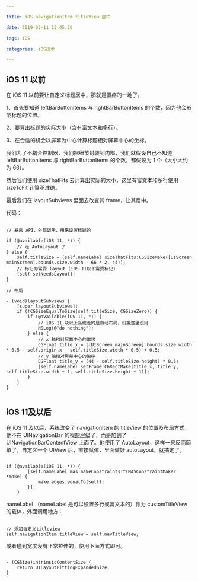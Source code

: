 ```yaml
---

title: iOS navigationItem titleView 居中

date: 2019-03-11 15:45:50

tags: iOS

categories: iOS技术

---
```



## iOS 11 以前

在 iOS 11 以前要让自定义标题居中，那就是蛋疼的一地了。

1、首先要知道 leftBarButtonItems 与 rightBarButtonItems 的个数，因为他会影响标题的位置。

2、要算出标题的实际大小（含有富文本和多行）。

3、在合适的机会以屏幕为中心计算标题相对屏幕中心的坐标。


我们为了不耦合控制器，我们把细节封装到内部，我们就假设自己不知道 leftBarButtonItems 与 rightBarButtonItems 的个数，都假设为 1 个（大小大约为 66）。

然后我们使用 sizeThatFits 去计算出实际的大小，这里有富文本和多行使用 sizeToFit 计算不准确。

最后我们在 layoutSubviews 里面去改变其 frame，让其居中。

代码：

```

// 暴露 API，外部调用，用来设置标题的

if (@available(iOS 11, *)) {
    // 走 AutoLayout 了
} else {
    self.titleSize = [self.nameLabel sizeThatFits:CGSizeMake([UIScreen mainScreen].bounds.size.width - 66 * 2, 44)];
    // 标记为需要 layout (iOS 11以下需要标记)
    [self setNeedsLayout];
}

// 布局

- (void)layoutSubviews {
    [super layoutSubviews];
    if (!CGSizeEqualToSize(self.titleSize, CGSizeZero)) {
        if (@available(iOS 11, *)) {
            // iOS 11 及以上系统走的是自动布局，设置这里没用
            NSLog(@"do nothing");
        } else {
            // x 轴相对屏幕中心的偏移
            CGFloat title_x = ([UIScreen mainScreen].bounds.size.width * 0.5 - self.origin.x - self.titleSize.width * 0.5) + 0.5;
            // y 轴相对屏幕中心的偏移
            CGFloat title_y = (44 - self.titleSize.height) * 0.5;
            [self.nameLabel setFrame:CGRectMake(title_x, title_y, self.titleSize.width + 1, self.titleSize.height + 1)];
        }
    }
}


```




## iOS 11及以后

在 iOS 11 及以后，系统改变了 navigationItem 的 titleView 的位置及布局方式，他不在 UINavigationBar 的视图层级了，而是加到了 UINavigationBarContentView 上面了。他使用了 AutoLayout，这样一来反而简单了，自定义一个 UIView 后，直接赋值，里面做好 autoLayout，就搞定了。

```

if (@available(iOS 11, *)) {
        [self.nameLabel mas_makeConstraints:^(MASConstraintMaker *make) {
            make.edges.equalTo(self);
        }];
    }

```

nameLabel （nameLabel 是可以设置多行或富文本的）作为 customTitleView 的载体，外面调用地方：

```

// 添加自定义titleview
self.navigationItem.titleView = self.navTitleView;

```

或者碰到宽度没有正常拉伸的，使用下面方式即可。

```

- (CGSize)intrinsicContentSize {
	return UILayoutFittingExpandedSize;
}

```

